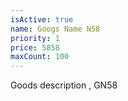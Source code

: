 ```yaml
---
isActive: true
name: Googs Name N58
priority: 1
price: 5858
maxCount: 100
---
```


Goods description , GN58